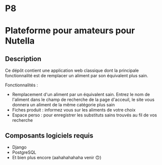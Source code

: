 # P8

# Plateforme pour amateurs pour Nutella

## Description

Ce dépôt contient une application web classique dont la principale fonctionnalité est de remplacer un aliment par son équivalent plus sain.

Fonctionnalités :
- Remplacement d'un aliment par un équivalent sain. Entrez le nom de l'aliment dans le champ de recherche de la page d'acceuil, le site vous donnera un aliment de la même catégorie plus sain
- Fiches produit : informez vous sur les aliments de votre choix
- Espace perso : pour enregistrer les substituts sains trouvés au fil de vos recherche

## Composants logiciels requis

- Django
- PostgreSQL
- Et bien plus encore (aahahahahaha venir 🙃)
